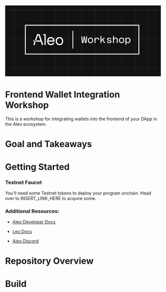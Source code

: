 ![](./images/aleo-workshop2.png)

# Frontend Wallet Integration Workshop

This is a workshop for integrating wallets into the frontend of your DApp in the Aleo ecosystem.

# Goal and Takeaways


# Getting Started

### Testnet Faucet
You'll need some Testnet tokens to deploy your program onchain.  Head over to INSERT_LINK_HERE to acquire some.


### Additional Resources:
- [Aleo Developer Docs](https://developer.aleo.org) 

- [Leo Docs](https://docs.leo-lang.org)
- [Aleo Discord](https://discord.gg/aleo)


# Repository Overview


# Build



